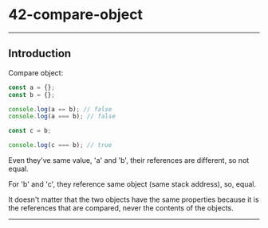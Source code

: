 # 42-compare-object

***

## Introduction

Compare object:

```js
const a = {};
const b = {};

console.log(a == b); // false
console.log(a === b); // false

const c = b;

console.log(c === b); // true
```

Even they've same value, 'a' and 'b', their references are different, so not equal.

For 'b' and 'c', they reference same object (same stack address), so, equal.

It doesn't matter that the two objects have the same properties because it is the references that are compared, never the contents of the objects.

***
